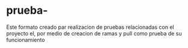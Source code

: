 # prueba-
Este formato creado par realizacion de pruebas relacionadas con el proyecto el, por medio de creacion de ramas y pull como prueba de su funcionamiento 

